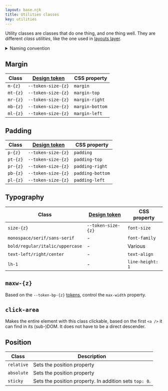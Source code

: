 ```yaml
---
layout: base.njk
title: Utilities classes
key: utilities
---
```


Utility classes are classes that do one thing, and one thing well. They are different _class utilities_, like the one used in
[layouts layer](/layouts).

<details>
  <summary>Naming convention</summary>
  <p>Feo.css offers a very limited set of utility classes, mostly based
  on the available <a href="/tokens">design tokens</a>. In all
  he classes that you see, the <code>{z}</code> is a
  placeholder for the number corresponding to the correct design
  token.</p>
</details>

## Margin

<div>
  <table>
    <thead>
      <tr>
        <th>Class</th>
        <th><a href="tokens.html">Design token</a></th>
        <th>CSS property</th>
      </tr>
    </thead>
    <tbody>
      <tr>
        <td><code>m-{z}</code></td>
        <td><code>--token-size-{z}</code></td>
        <td><code>margin</code></td>
      </tr>
      <tr>
        <td><code>mt-{z}</code></td>
        <td><code>--token-size-{z}</code></td>
        <td><code>margin-top</code></td>
      </tr>
      <tr>
        <td><code>mr-{z}</code></td>
        <td><code>--token-size-{z}</code></td>
        <td><code>margin-right</code></td>
      </tr>
      <tr>
        <td><code>mb-{z}</code></td>
        <td><code>--token-size-{z}</code></td>
        <td><code>margin-bottom</code></td>
      </tr>
      <tr>
        <td><code>ml-{z}</code></td>
        <td><code>--token-size-{z}</code></td>
        <td><code>margin-left</code></td>
      </tr>
    </tbody>
  </table>
</div>

## Padding

<div>
  <table>
    <thead>
      <tr>
        <th>Class</th>
        <th><a href="tokens.html">Design token</a></th>
        <th>CSS property</th>
      </tr>
    </thead>
    <tbody>
      <tr>
        <td><code>p-{z}</code></td>
        <td><code>--token-size-{z}</code></td>
        <td><code>padding</code></td>
      </tr>
      <tr>
        <td><code>pt-{z}</code></td>
        <td><code>--token-size-{z}</code></td>
        <td><code>padding-top</code></td>
      </tr>
      <tr>
        <td><code>pr-{z}</code></td>
        <td><code>--token-size-{z}</code></td>
        <td><code>padding-right</code></td>
      </tr>
      <tr>
        <td><code>pb-{z}</code></td>
        <td><code>--token-size-{z}</code></td>
        <td><code>padding-bottom</code></td>
      </tr>
      <tr>
        <td><code>pl-{z}</code></td>
        <td><code>--token-size-{z}</code></td>
        <td><code>padding-left</code></td>
      </tr>
    </tbody>
  </table>
</div>

## Typography

<div>
  <table>
    <thead>
      <tr>
        <th>Class</th>
        <th><a href="tokens.html">Design token</a></th>
        <th>CSS property</th>
      </tr>
    </thead>
    <tbody>
      <tr>
        <td><code>size-{z}</code></td>
        <td><code>--token-size-{z}</code></td>
        <td><code>font-size</code></td>
      </tr>
      <tr>
        <td><code>monospace/serif/sans-serif</code></td>
        <td>-</td>
        <td><code>font-family</code></td>
      </tr>
      <tr>
        <td><code>bold/regular/italic/uppercase</code></td>
        <td>-</td>
        <td>Various</td>
      </tr>
      <tr>
        <td><code>text-left/right/center</code></td>
        <td>-</td>
        <td><code>text-align</code></td>
      </tr>
      <tr>
        <td><code>lh-1</code></td>
        <td>-</td>
        <td><code>line-height: 1</code></td>
      </tr>
    </tbody>
  </table>
</div>

## `maxw-{z}`

Based on the `--token-bp-{z}` [tokens](/tokens), control the `max-width` property.

## `click-area`

Makes the entire element with this class clickable, based on the
first `<a />` it can find in its (sub-)DOM. It does not
have to be a direct descender.

## Position

<div>
  <table>
    <thead>
      <tr>
        <th>Class</th>
        <th>Description</th>
      </tr>
    </thead>
    <tbody>
      <tr>
        <td><code>relative</code></td>
        <td>Sets the position property</td>
      </tr>
      <tr>
        <td><code>absolute</code></td>
        <td>Sets the position property</td>
      </tr>
      <tr>
        <td><code>sticky</code></td>
        <td>
          Sets the position property. In addition sets
          <code>top: 0</code>.
        </td>
      </tr>
    </tbody>
  </table>
</div>
